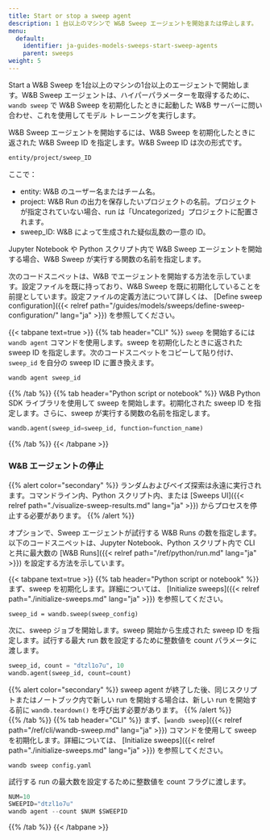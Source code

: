 ```yaml
---
title: Start or stop a sweep agent
description: 1 台以上のマシンで W&B Sweep エージェントを開始または停止します。
menu:
  default:
    identifier: ja-guides-models-sweeps-start-sweep-agents
    parent: sweeps
weight: 5
---
```


Start a W&B Sweep を1台以上のマシンの1台以上のエージェントで開始します。W&B Sweep エージェントは、ハイパーパラメーターを取得するために、`wandb sweep` で W&B Sweep を初期化したときに起動した W&B サーバーに問い合わせ、これを使用してモデル トレーニングを実行します。

W&B Sweep エージェントを開始するには、W&B Sweep を初期化したときに返された W&B Sweep ID を指定します。W&B Sweep ID は次の形式です。

```bash
entity/project/sweep_ID
```

ここで：

* entity: W&B のユーザー名またはチーム名。
* project: W&B Run の出力を保存したいプロジェクトの名前。プロジェクトが指定されていない場合、run は「Uncategorized」プロジェクトに配置されます。
* sweep_ID: W&B によって生成された疑似乱数の一意の ID。

Jupyter Notebook や Python スクリプト内で W&B Sweep エージェントを開始する場合、W&B Sweep が実行する関数の名前を指定します。

次のコードスニペットは、W&B でエージェントを開始する方法を示しています。設定ファイルを既に持っており、W&B Sweep を既に初期化していることを前提としています。設定ファイルの定義方法について詳しくは、 [Define sweep configuration]({{< relref path="/guides/models/sweeps/define-sweep-configuration/" lang="ja" >}}) を参照してください。 

{{< tabpane text=true >}}
{{% tab header="CLI" %}}
`sweep` を開始するには `wandb agent` コマンドを使用します。sweep を初期化したときに返された sweep ID を指定します。次のコードスニペットをコピーして貼り付け、`sweep_id` を自分の sweep ID に置き換えます。

```bash
wandb agent sweep_id
```
{{% /tab %}}
{{% tab header="Python script or notebook" %}}
W&B Python SDK ライブラリを使用して sweep を開始します。初期化された sweep ID を指定します。さらに、sweep が実行する関数の名前を指定します。

```python
wandb.agent(sweep_id=sweep_id, function=function_name)
```
{{% /tab %}}
{{< /tabpane >}}

### W&B エージェントの停止

{{% alert color="secondary" %}}
ランダムおよびベイズ探索は永遠に実行されます。コマンドライン内、Python スクリプト内、または [Sweeps UI]({{< relref path="./visualize-sweep-results.md" lang="ja" >}}) からプロセスを停止する必要があります。
{{% /alert %}}

オプションで、Sweep エージェントが試行する W&B Runs の数を指定します。以下のコードスニペットは、Jupyter Notebook、Python スクリプト内で CLI と共に最大数の [W&B Runs]({{< relref path="/ref/python/run.md" lang="ja" >}}) を設定する方法を示しています。

{{< tabpane text=true >}}
  {{% tab header="Python script or notebook" %}}
まず、sweep を初期化します。詳細については、 [Initialize sweeps]({{< relref path="./initialize-sweeps.md" lang="ja" >}}) を参照してください。

```
sweep_id = wandb.sweep(sweep_config)
```

次に、sweep ジョブを開始します。sweep 開始から生成された sweep ID を指定します。試行する最大 run 数を設定するために整数値を count パラメータに渡します。

```python
sweep_id, count = "dtzl1o7u", 10
wandb.agent(sweep_id, count=count)
```

{{% alert color="secondary" %}}
sweep agent が終了した後、同じスクリプトまたはノートブック内で新しい run を開始する場合は、新しい run を開始する前に `wandb.teardown()` を呼び出す必要があります。
{{% /alert %}}  
  {{% /tab %}}
  {{% tab header="CLI" %}}
まず、[`wandb sweep`]({{< relref path="/ref/cli/wandb-sweep.md" lang="ja" >}}) コマンドを使用して sweep を初期化します。詳細については、 [Initialize sweeps]({{< relref path="./initialize-sweeps.md" lang="ja" >}}) を参照してください。

```
wandb sweep config.yaml
```

試行する run の最大数を設定するために整数値を count フラグに渡します。

```python
NUM=10
SWEEPID="dtzl1o7u"
wandb agent --count $NUM $SWEEPID
```  
  {{% /tab %}}
{{< /tabpane >}}